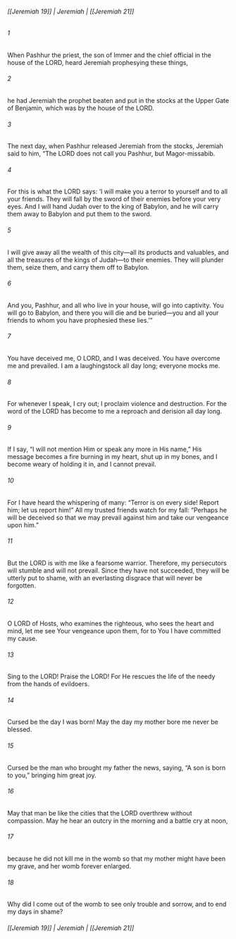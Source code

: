 ###### [[Jeremiah 19]] | Jeremiah | [[Jeremiah 21]]

###### 1
When Pashhur the priest, the son of Immer and the chief official in the house of the LORD, heard Jeremiah prophesying these things,
###### 2
he had Jeremiah the prophet beaten and put in the stocks at the Upper Gate of Benjamin, which was by the house of the LORD.
###### 3
The next day, when Pashhur released Jeremiah from the stocks, Jeremiah said to him, “The LORD does not call you Pashhur, but Magor-missabib.
###### 4
For this is what the LORD says: ‘I will make you a terror to yourself and to all your friends. They will fall by the sword of their enemies before your very eyes. And I will hand Judah over to the king of Babylon, and he will carry them away to Babylon and put them to the sword.
###### 5
I will give away all the wealth of this city—all its products and valuables, and all the treasures of the kings of Judah—to their enemies. They will plunder them, seize them, and carry them off to Babylon.
###### 6
And you, Pashhur, and all who live in your house, will go into captivity. You will go to Babylon, and there you will die and be buried—you and all your friends to whom you have prophesied these lies.’”
###### 7
You have deceived me, O LORD, and I was deceived. You have overcome me and prevailed. I am a laughingstock all day long; everyone mocks me.
###### 8
For whenever I speak, I cry out; I proclaim violence and destruction. For the word of the LORD has become to me a reproach and derision all day long.
###### 9
If I say, “I will not mention Him or speak any more in His name,” His message becomes a fire burning in my heart, shut up in my bones, and I become weary of holding it in, and I cannot prevail.
###### 10
For I have heard the whispering of many: “Terror is on every side! Report him; let us report him!” All my trusted friends watch for my fall: “Perhaps he will be deceived so that we may prevail against him and take our vengeance upon him.”
###### 11
But the LORD is with me like a fearsome warrior. Therefore, my persecutors will stumble and will not prevail. Since they have not succeeded, they will be utterly put to shame, with an everlasting disgrace that will never be forgotten.
###### 12
O LORD of Hosts, who examines the righteous, who sees the heart and mind, let me see Your vengeance upon them, for to You I have committed my cause.
###### 13
Sing to the LORD! Praise the LORD! For He rescues the life of the needy from the hands of evildoers.
###### 14
Cursed be the day I was born! May the day my mother bore me never be blessed.
###### 15
Cursed be the man who brought my father the news, saying, “A son is born to you,” bringing him great joy.
###### 16
May that man be like the cities that the LORD overthrew without compassion. May he hear an outcry in the morning and a battle cry at noon,
###### 17
because he did not kill me in the womb so that my mother might have been my grave, and her womb forever enlarged.
###### 18
Why did I come out of the womb to see only trouble and sorrow, and to end my days in shame?

###### [[Jeremiah 19]] | Jeremiah | [[Jeremiah 21]]
